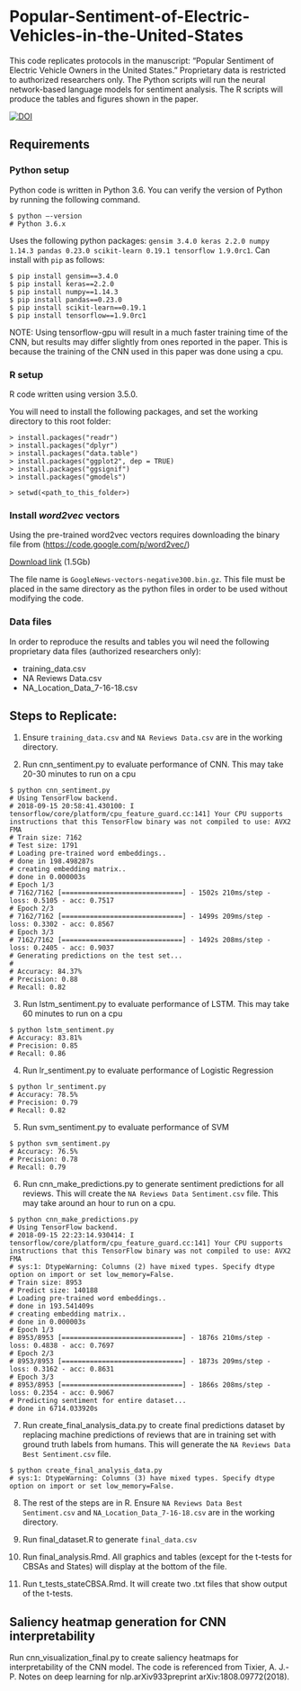 # Popular-Sentiment-of-Electric-Vehicles-in-the-United-States
This code replicates protocols in the manuscript: “Popular Sentiment of Electric Vehicle Owners in the United States.” Proprietary data is restricted to authorized researchers only.
The Python scripts will run the neural network-based language models for sentiment analysis. The R scripts will produce the tables and figures shown in the paper.

[![DOI](https://zenodo.org/badge/149052541.svg)](https://zenodo.org/badge/latestdoi/149052541)

## Requirements

### Python setup
Python code is written in Python 3.6. You can verify the version of Python by running the following command.

```
$ python —-version
# Python 3.6.x
```

Uses the following python packages: `gensim 3.4.0 keras 2.2.0 numpy 1.14.3 pandas 0.23.0 scikit-learn 0.19.1 tensorflow 1.9.0rc1`. Can install with `pip` as follows:

```
$ pip install gensim==3.4.0
$ pip install keras==2.2.0
$ pip install numpy==1.14.3
$ pip install pandas==0.23.0
$ pip install scikit-learn==0.19.1
$ pip install tensorflow==1.9.0rc1
```

NOTE: Using tensorflow-gpu will result in a much faster training time of the CNN, but results may differ slightly from ones reported in the paper. This is because the training of the CNN used in this paper was done using a cpu.


### R setup
R code written using version 3.5.0.

You will need to install the following packages, and set the working directory to this root folder:

```
> install.packages("readr")
> install.packages("dplyr")
> install.packages("data.table")
> install.packages("ggplot2", dep = TRUE)
> install.packages("ggsignif")
> install.packages("gmodels")

> setwd(<path_to_this_folder>)
```

### Install *word2vec* vectors
Using the pre-trained word2vec vectors requires downloading the binary file from (https://code.google.com/p/word2vec/)

[Download link](https://drive.google.com/uc?id=0B7XkCwpI5KDYNlNUTTlSS21pQmM&export=download) (1.5Gb)

The file name is `GoogleNews-vectors-negative300.bin.gz`. This file must be placed in the same directory as the python files in order to be used without modifying the code.

### Data files
In order to reproduce the results and tables you wil need the following proprietary data files (authorized researchers only):

- training_data.csv
- NA Reviews Data.csv
- NA_Location_Data_7-16-18.csv


## Steps to Replicate: 

1. Ensure `training_data.csv` and `NA Reviews Data.csv` are in the working directory.

2. Run cnn_sentiment.py to evaluate performance of CNN. This may take 20-30 minutes to run on a cpu

```
$ python cnn_sentiment.py
# Using TensorFlow backend.
# 2018-09-15 20:58:41.430100: I tensorflow/core/platform/cpu_feature_guard.cc:141] Your CPU supports instructions that this TensorFlow binary was not compiled to use: AVX2 FMA
# Train size: 7162
# Test size: 1791
# Loading pre-trained word embeddings..
# done in 198.498287s
# creating embedding matrix..
# done in 0.000003s
# Epoch 1/3
# 7162/7162 [==============================] - 1502s 210ms/step - loss: 0.5105 - acc: 0.7517
# Epoch 2/3
# 7162/7162 [==============================] - 1499s 209ms/step - loss: 0.3302 - acc: 0.8567
# Epoch 3/3
# 7162/7162 [==============================] - 1492s 208ms/step - loss: 0.2405 - acc: 0.9037
# Generating predictions on the test set...
#
# Accuracy: 84.37%
# Precision: 0.88
# Recall: 0.82
```

3. Run lstm_sentiment.py to evaluate performance of LSTM. This may take 60 minutes to run on a cpu

```
$ python lstm_sentiment.py
# Accuracy: 83.81%
# Precision: 0.85
# Recall: 0.86
```


4. Run lr_sentiment.py to evaluate performance of Logistic Regression

```
$ python lr_sentiment.py
# Accuracy: 78.5%
# Precision: 0.79
# Recall: 0.82
```

5. Run svm_sentiment.py to evaluate performance of SVM

```
$ python svm_sentiment.py
# Accuracy: 76.5%
# Precision: 0.78
# Recall: 0.79
```


6. Run cnn_make_predictions.py to generate sentiment predictions for all reviews. This will create the `NA Reviews Data Sentiment.csv` file. This may take around an hour to run on a cpu.

```
$ python cnn_make_predictions.py
# Using TensorFlow backend.
# 2018-09-15 22:23:14.930414: I tensorflow/core/platform/cpu_feature_guard.cc:141] Your CPU supports instructions that this TensorFlow binary was not compiled to use: AVX2 FMA
# sys:1: DtypeWarning: Columns (2) have mixed types. Specify dtype option on import or set low_memory=False.
# Train size: 8953
# Predict size: 140188
# Loading pre-trained word embeddings..
# done in 193.541409s
# creating embedding matrix..
# done in 0.000003s
# Epoch 1/3
# 8953/8953 [==============================] - 1876s 210ms/step - loss: 0.4838 - acc: 0.7697
# Epoch 2/3
# 8953/8953 [==============================] - 1873s 209ms/step - loss: 0.3162 - acc: 0.8631
# Epoch 3/3
# 8953/8953 [==============================] - 1866s 208ms/step - loss: 0.2354 - acc: 0.9067
# Predicting sentiment for entire dataset...
# done in 6714.033920s
```

7. Run create_final_analysis_data.py to create final predictions dataset by replacing machine predictions of reviews that are in training set with ground truth labels from humans. This will generate the `NA Reviews Data Best Sentiment.csv` file.

```
$ python create_final_analysis_data.py
# sys:1: DtypeWarning: Columns (3) have mixed types. Specify dtype option on import or set low_memory=False.
```

8. The rest of the steps are in R. Ensure `NA Reviews Data Best Sentiment.csv` and `NA_Location_Data_7-16-18.csv` are in the working directory. 

9. Run final_dataset.R to generate `final_data.csv`

10. Run final_analysis.Rmd. All graphics and tables (except for the t-tests for CBSAs and States) will display at the bottom of the file. 

11. Run t_tests_stateCBSA.Rmd. It will create two .txt files that show output of the t-tests.

## Saliency heatmap generation for CNN interpretability
Run cnn_visualization_final.py to create saliency heatmaps for interpretability of the CNN model. The code is referenced from Tixier, A. J.-P.  Notes on deep learning for nlp.arXiv933preprint arXiv:1808.09772(2018).
<iframe src="https://github.com/asensio-lab/popular-sentiment-electric-vehicle-drivers-united-states/edit/master/saliency_heatmap.pdf" width='100%" height="100%">

## Econometric Analysis of the Sentiment
To replicate the protocols for the statistical analysis using review rate and sentiment score, see FRM_NegScore.R.


 
